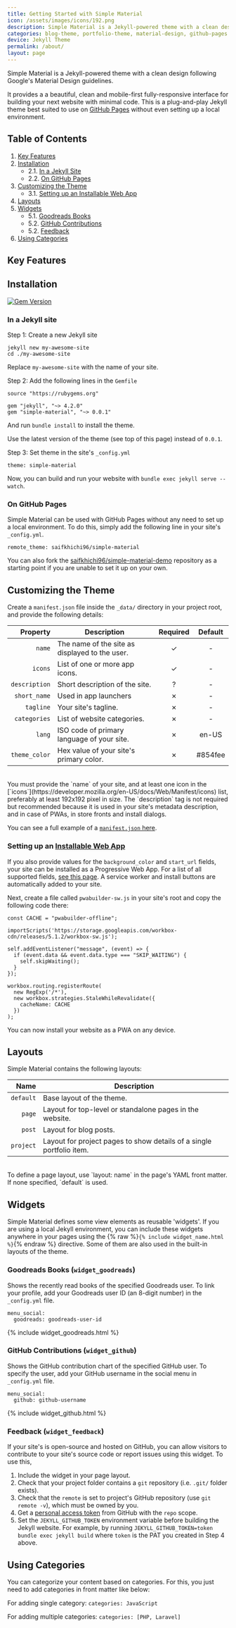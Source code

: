 ```yaml
---
title: Getting Started with Simple Material
icon: /assets/images/icons/192.png
description: Simple Material is a Jekyll-powered theme with a clean design following Google's Material Design guidelines.
categories: blog-theme, portfolio-theme, material-design, github-pages
device: Jekyll Theme
permalink: /about/
layout: page
---
```


Simple Material is a Jekyll-powered theme with a clean design following Google's Material Design guidelines.

It provides a a beautiful, clean and mobile-first fully-responsive interface for building your next website with minimal code. This is a plug-and-play Jekyll theme best suited to use on [GitHub Pages](https://pages.github.com) without even setting up a local environment.

## Table of Contents
1. [Key Features](#features)
2. [Installation](#install)
    - 2.1. [In a Jekyll Site](#install-jekyll)
    - 2.2. [On GitHub Pages](#install-gh-pages)
3. [Customizing the Theme](#customize)
    - 3.1. [Setting up an Installable Web App](#webapp)
4. [Layouts](#layouts)
5. [Widgets](#widgets)
    - 5.1. [Goodreads Books](#widget_goodreads)
    - 5.2. [GitHub Contributions](#widget_github)
    - 5.2. [Feedback](#widget_feedback)
6. [Using Categories](#categories)

## <i id="features"></i>Key Features

<!-- TODO: Write a list of theme's key features -->

## <i id='install'></i>Installation

[![Gem Version](https://badge.fury.io/rb/simple-material.svg)](https://badge.fury.io/rb/simple-material)

### <i id='install-jekyll'></i>In a Jekyll site

Step 1: Create a new Jekyll site
```
jekyll new my-awesome-site
cd ./my-awesome-site
```

Replace `my-awesome-site` with the name of your site.

Step 2: Add the following lines in the `Gemfile`
```
source "https://rubygems.org"

gem "jekyll", "~> 4.2.0"
gem "simple-material", "~> 0.0.1"
```

And run `bundle install` to install the theme.

Use the latest version of the theme (see top of this page) instead of `0.0.1`.

Step 3: Set theme in the site's `_config.yml`
```
theme: simple-material
```

Now, you can build and run your website with `bundle exec jekyll serve --watch`.

### <i id='install-gh-pages'></i>On GitHub Pages

Simple Material can be used with GitHub Pages without any need to set up a local environment. To do this, simply add the following line in your site's `_config.yml`.

```
remote_theme: saifkhichi96/simple-material
```

You can also fork the [saifkhichi96/simple-material-demo](https://github.com/saifkhichi96/simple-material-demo) repository as a starting point if you are unable to set it up on your own.

## <i id='customize'></i>Customizing the Theme

Create a `manifest.json` file inside the `_data/` directory in your project root, and provide the following details:

| Property     | Description                                    | Required | Default |
| -----------: | ---------------------------------------------- | :------: | :-----: |
| `name`       | The name of the site as displayed to the user. | &#x2713; | -       |
| `icons`      | List of one or more app icons.                 | &#x2713; | -       |
| `description`| Short description of the site.                 | &#x3F;   | -       |
| `short_name` | Used in app launchers                          | &#x2717; | -       |
| `tagline`    | Your site's tagline.                           | &#x2717; | -       |
| `categories` | List of website categories.                    | &#x2717; | -       |
| `lang`       | ISO code of primary language of your site.     | &#x2717; | en-US   |
| `theme_color`| Hex value of your site's primary color.        | &#x2717; | #854fee |

<br>
You must provide the `name` of your site, and at least one icon in the [`icons`](https://developer.mozilla.org/en-US/docs/Web/Manifest/icons) list, preferably at least 192x192 pixel in size. The `description` tag is not required but recommended because it is used in your site's metadata description, and in case of PWAs, in store fronts and install dialogs.

You can see a full example of a [`manifest.json` here](https://github.com/saifkhichi96/simple-material-demo/blob/main/_data/manifest.json).

### <i id="webapp"></i>Setting up an [Installable Web App](https://www.pwabuilder.com)

If you also provide values for the `background_color` and `start_url` fields, your site can be installed as a Progressive Web App. For a list of all supported fields, [see this page](https://developer.mozilla.org/en-US/docs/Web/Manifest/). A service worker and install buttons are automatically added to your site.

Next, create a file called `pwabuilder-sw.js` in your site's root and copy the following code there:

```
const CACHE = "pwabuilder-offline";

importScripts('https://storage.googleapis.com/workbox-cdn/releases/5.1.2/workbox-sw.js');

self.addEventListener("message", (event) => {
  if (event.data && event.data.type === "SKIP_WAITING") {
    self.skipWaiting();
  }
});

workbox.routing.registerRoute(
  new RegExp('/*'),
  new workbox.strategies.StaleWhileRevalidate({
    cacheName: CACHE
  })
);

```

You can now install your website as a PWA on any device.

## <i id="layouts"></i>Layouts

Simple Material contains the following layouts:

| Name      | Description                                                                 |
| --------: | --------------------------------------------------------------------------- |
| `default` | Base layout of the theme.                                                   |
| `page`    | Layout for top-level or standalone pages in the website.                    |
| `post`    | Layout for blog posts.                                                      |
| `project` | Layout for project pages to show details of a single portfolio item.        |

<br>
To define a page layout, use `layout: name` in the page's YAML front matter. If none specified, `default` is used.

## <i id="widgets"></i>Widgets

Simple Material defines some view elements as reusable 'widgets'. If you are using a local Jekyll environment, you can include these widgets anywhere in your pages using the {% raw %}`{% include widget_name.html %}`{% endraw %} directive. Some of them are also used in the built-in layouts of the theme.

### <i id="widget_goodreads"></i>Goodreads Books (`widget_goodreads`)

Shows the recently read books of the specified Goodreads user. To link your profile, add your Goodreads user ID (an 8-digit number) in the `_config.yml` file.

```
menu_social:
  goodreads: goodreads-user-id
```

{% include widget_goodreads.html %}

### <i id="widget_github"></i>GitHub Contributions (`widget_github`)

Shows the GitHub contribution chart of the specified GitHub user. To specify the user, add your GitHub username in the social menu in `_config.yml` file.

```
menu_social:
  github: github-username
```

{% include widget_github.html %}

### <i id="widget_feedback"></i>Feedback (`widget_feedback`)

If your site's is open-source and hosted on GitHub, you can allow visitors to contribute to your site's source code or report issues using this widget. To use this,

1. Include the widget in your page layout.
2. Check that your project folder contains a `git` repository (i.e. `.git/` folder exists).
3. Check that the `remote` is set to project's GitHub repository (use `git remote -v`), which must be owned by you.
4. Get a [personal access token](https://docs.github.com/en/github/authenticating-to-github/keeping-your-account-and-data-secure/creating-a-personal-access-token#creating-a-token) from GitHub with the `repo` scope.
5. Set the `JEKYLL_GITHUB_TOKEN` environment variable before building the Jekyll website. For example, by running `JEKYLL_GITHUB_TOKEN=token bundle exec jekyll build` where `token` is the PAT you created in Step 4 above.

## <i id='categories'></i>Using Categories

You can categorize your content based on categories. For this, you just need to add categories in front matter like below:

For adding single category: `categories: JavaScript`

For adding multiple categories: `categories: [PHP, Laravel]`
